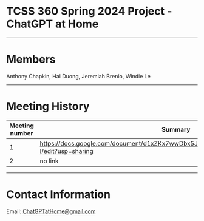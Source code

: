 # TCSS 360 Spring 2024 Project - ChatGPT at Home

---

# Members

Anthony Chapkin, Hai Duong, Jeremiah Brenio, Windie Le

---

# Meeting History
|Meeting number|Summary                                                                                        |
|--------------|-----------------------------------------------------------------------------------------------|
|1             |https://docs.google.com/document/d1xZKx7wwDbx5J7gVDX9hYspG0jNgAVtNv8lWwbG3rm-I/edit?usp=sharing|
|2             |no link                                                                                        |

---

# Contact Information
Email: ChatGPTatHome@gmail.com
